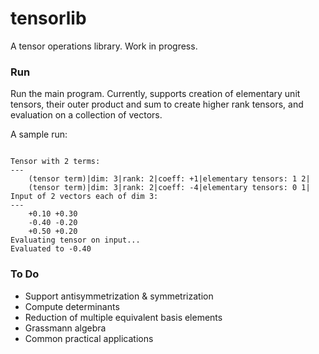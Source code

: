 # tensorlib
A tensor operations library. Work in progress.

### Run

Run the main program. Currently, supports creation of elementary unit tensors, their outer product and sum to create higher rank tensors, and evaluation on a collection of vectors.

A sample run:

```

Tensor with 2 terms:
---
	(tensor term)|dim: 3|rank: 2|coeff: +1|elementary tensors: 1 2|
	(tensor term)|dim: 3|rank: 2|coeff: -4|elementary tensors: 0 1|
Input of 2 vectors each of dim 3:
---
	+0.10 +0.30 
	-0.40 -0.20 
	+0.50 +0.20 
Evaluating tensor on input...
Evaluated to -0.40
```

### To Do

* Support antisymmetrization & symmetrization
* Compute determinants
* Reduction of multiple equivalent basis elements
* Grassmann algebra
* Common practical applications

